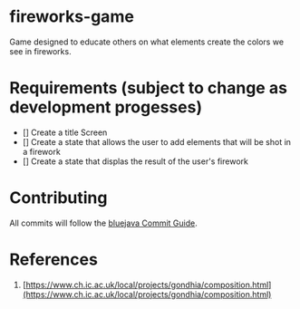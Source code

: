 # fireworks-game
Game designed to educate others on what elements create the colors we see in fireworks.

# Requirements (subject to change as development progesses)
- [] Create a title Screen
- [] Create a state that allows the user to add elements that will be shot in a firework
- [] Create a state that displas the result of the user's firework

# Contributing
All commits will follow the [bluejava Commit Guide](https://github.com/bluejava/git-commit-guide).

# References
1. [https://www.ch.ic.ac.uk/local/projects/gondhia/composition.html](https://www.ch.ic.ac.uk/local/projects/gondhia/composition.html)